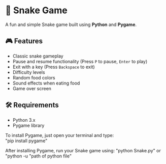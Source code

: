 # 🐍 Snake Game

A fun and simple Snake game built using **Python** and **Pygame**.

## 🎮 Features

- Classic snake gameplay
- Pause and resume functionality (Press `P` to pause, `Enter` to play)
- Exit with a key (Press `Backspace` to exit)
- Difficulty levels
- Random food colors
- Sound effects when eating food
- Game over screen

## 🛠️ Requirements

- Python 3.x
- Pygame library
  
To install Pygame, just open your terminal and type:  
"pip install pygame"

After installing Pygame, run your Snake game using:
"python Snake.py"  or "python -u "path of python file"




